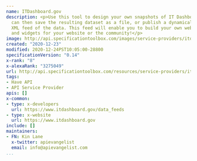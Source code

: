 ```yaml
---
name: ITDashboard.gov
description: <p>Use this tool to design your own snapshots of IT Dashboard data. You
  can then save the resulting dataset as a file, or publish a dynamically updating
  XML feed of the data. This feed will enable you to build your own web applications
  and widgets for your website or the community!</p>
image: http://api.specificationtoolbox.com/images/service-providers/itdashboard-gov.jpg
created: "2020-12-23"
modified: 2020-12-24PST10:05:00-28800
specificationVersion: "0.14"
x-rank: "8"
x-alexaRank: "3275049"
url: http://api.specificationtoolbox.com/resources/service-providers/itdashboard-gov/
tags:
- Have API
- API Service Provider
apis: []
x-common:
- type: x-developers
  url: https://www.itdashboard.gov/data_feeds
- type: x-website
  url: https://www.itdashboard.gov
include: []
maintainers:
- FN: Kin Lane
  x-twitter: apievangelist
  email: info@apievangelist.com
...
```

